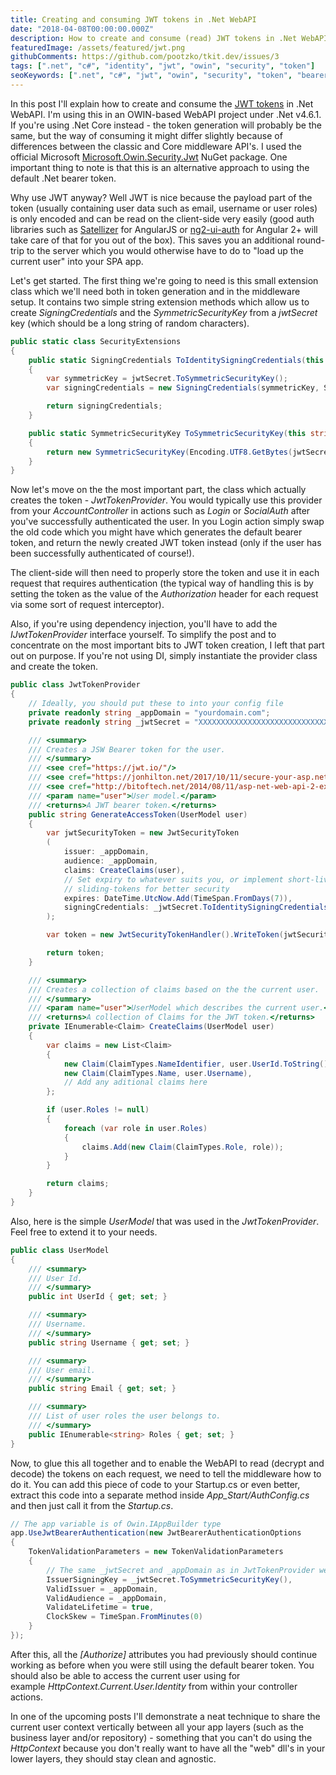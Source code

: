 ```yaml
---
title: Creating and consuming JWT tokens in .Net WebAPI
date: "2018-04-08T00:00:00.000Z"
description: How to create and consume (read) JWT tokens in .Net WebAPI?
featuredImage: /assets/featured/jwt.png
githubComments: https://github.com/pootzko/tkit.dev/issues/3
tags: [".net", "c#", "identity", "jwt", "owin", "security", "token"]
seoKeywords: [".net", "c#", "jwt", "owin", "security", "token", "bearer", "tutorial", "guide", "identity", "user"]
---
```


In this post I'll explain how to create and consume the [JWT tokens](https://jwt.io/) in .Net WebAPI. I'm using this in an OWIN-based WebAPI project under .Net v4.6.1. If you're using .Net Core instead - the token generation will probably be the same, but the way of consuming it might differ slightly because of differences between the classic and Core middleware API's. I used the official Microsoft [Microsoft.Owin.Security.Jwt](https://www.nuget.org/packages/Microsoft.Owin.Security.Jwt/) NuGet package. One important thing to note is that this is an alternative approach to using the default .Net bearer token.

Why use JWT anyway? Well JWT is nice because the payload part of the token (usually containing user data such as email, username or user roles) is only encoded and can be read on the client-side very easily (good auth libraries such as [Satellizer](https://github.com/sahat/satellizer) for AngularJS or [ng2-ui-auth](https://github.com/ronzeidman/ng2-ui-auth) for Angular 2+ will take care of that for you out of the box). This saves you an additional round-trip to the server which you would otherwise have to do to "load up the current user" into your SPA app.

Let's get started. The first thing we're going to need is this small extension class which we'll need both in token generation and in the middleware setup. It contains two simple string extension methods which allow us to create _SigningCredentials_ and the _SymmetricSecurityKey_ from a _jwtSecret_ key (which should be a long string of random characters).

```cs
public static class SecurityExtensions
{
    public static SigningCredentials ToIdentitySigningCredentials(this string jwtSecret)
    {
        var symmetricKey = jwtSecret.ToSymmetricSecurityKey();
        var signingCredentials = new SigningCredentials(symmetricKey, SecurityAlgorithms.HmacSha256);

        return signingCredentials;
    }

    public static SymmetricSecurityKey ToSymmetricSecurityKey(this string jwtSecret)
    {
        return new SymmetricSecurityKey(Encoding.UTF8.GetBytes(jwtSecret));
    }
}
```

Now let's move on the the most important part, the class which actually creates the token - _JwtTokenProvider_. You would typically use this provider from your _AccountController_ in actions such as _Login_ or _SocialAuth_ after you've successfully authenticated the user. In you Login action simply swap the old code which you might have which generates the default bearer token, and return the newly created JWT token instead (only if the user has been successfully authenticated of course!).

The client-side will then need to properly store the token and use it in each request that requires authentication (the typical way of handling this is by setting the token as the value of the _Authorization_ header for each request via some sort of request interceptor).

Also, if you're using dependency injection, you'll have to add the _IJwtTokenProvider_ interface yourself. To simplify the post and to concentrate on the most important bits to JWT token creation, I left that part out on purpose. If you're not using DI, simply instantiate the provider class and create the token.

```cs
public class JwtTokenProvider
{
    // Ideally, you should put these to into your config file
    private readonly string _appDomain = "yourdomain.com";
    private readonly string _jwtSecret = "XXXXXXXXXXXXXXXXXXXXXXXXXXXXXXXXXXXXXXXXXXXXXXXXXX";

    /// <summary>
    /// Creates a JSW Bearer token for the user.
    /// </summary>
    /// <see cref="https://jwt.io/"/>
    /// <see cref="https://jonhilton.net/2017/10/11/secure-your-asp.net-core-2.0-api-part-1---issuing-a-jwt/"/>
    /// <see cref="http://bitoftech.net/2014/08/11/asp-net-web-api-2-external-logins-social-logins-facebook-google-angularjs-app/"/>
    /// <param name="user">User model.</param>
    /// <returns>A JWT bearer token.</returns>
    public string GenerateAccessToken(UserModel user)
    {
        var jwtSecurityToken = new JwtSecurityToken
        (
            issuer: _appDomain,
            audience: _appDomain,
            claims: CreateClaims(user),
            // Set expiry to whatever suits you, or implement short-lived
            // sliding-tokens for better security
            expires: DateTime.UtcNow.Add(TimeSpan.FromDays(7)),
            signingCredentials: _jwtSecret.ToIdentitySigningCredentials()
        );

        var token = new JwtSecurityTokenHandler().WriteToken(jwtSecurityToken);

        return token;
    }

    /// <summary>
    /// Creates a collection of claims based on the the current user.
    /// </summary>
    /// <param name="user">UserModel which describes the current user.</param>
    /// <returns>A collection of Claims for the JWT token.</returns>
    private IEnumerable<Claim> CreateClaims(UserModel user)
    {
        var claims = new List<Claim>
        {
            new Claim(ClaimTypes.NameIdentifier, user.UserId.ToString()),
            new Claim(ClaimTypes.Name, user.Username),
            // Add any aditional claims here
        };

        if (user.Roles != null)
        {
            foreach (var role in user.Roles)
            {
                claims.Add(new Claim(ClaimTypes.Role, role));
            }
        }

        return claims;
    }
}
```

Also, here is the simple _UserModel_ that was used in the _JwtTokenProvider_. Feel free to extend it to your needs.

```cs
public class UserModel
{
    /// <summary>
    /// User Id.
    /// </summary>
    public int UserId { get; set; }

    /// <summary>
    /// Username.
    /// </summary>
    public string Username { get; set; }

    /// <summary>
    /// User email.
    /// </summary>
    public string Email { get; set; }

    /// <summary>
    /// List of user roles the user belongs to.
    /// </summary>
    public IEnumerable<string> Roles { get; set; }
}
```

Now, to glue this all together and to enable the WebAPI to read (decrypt and decode) the tokens on each request, we need to tell the middleware how to do it. You can add this piece of code to your Startup.cs or even better, extract this code into a separate method inside *App_Start/AuthConfig.cs* and then just call it from the _Startup.cs_.

```cs
// The app variable is of Owin.IAppBuilder type
app.UseJwtBearerAuthentication(new JwtBearerAuthenticationOptions
{
    TokenValidationParameters = new TokenValidationParameters
    {
        // The same _jwtSecret and _appDomain as in JwtTokenProvider were used here
        IssuerSigningKey = _jwtSecret.ToSymmetricSecurityKey(),
        ValidIssuer = _appDomain,
        ValidAudience = _appDomain,
        ValidateLifetime = true,
        ClockSkew = TimeSpan.FromMinutes(0)
    }
});
```

After this, all the _[Authorize]_ attributes you had previously should continue working as before when you were still using the default bearer token. You should also be able to access the current user using for example _HttpContext.Current.User.Identity_ from within your controller actions.

In one of the upcoming posts I'll demonstrate a neat technique to share the current user context vertically between all your app layers (such as the business layer and/or repository) - something that you can't do using the _HttpContext_ because you don't really want to have all the "web" dll's in your lower layers, they should stay clean and agnostic.

<!-- If you have any questions or comments, leave them below. Thnx! -->

